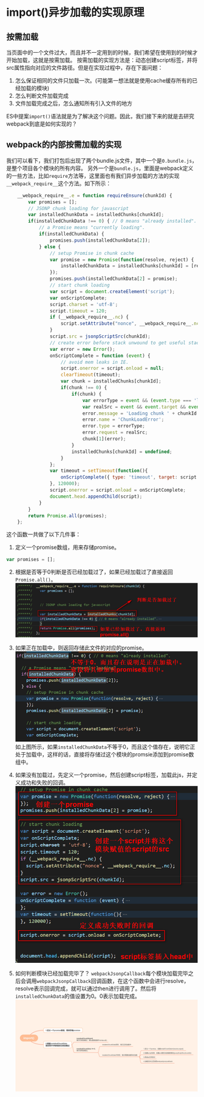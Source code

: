 # import()异步加载的实现原理


## 按需加载
当页面中的一个文件过大，而且并不一定用到的时候，我们希望在使用到的时候才开始加载，这就是按需加载。
按需加载的实现方法是：动态创建script标签，并将src属性指向对应的文件路径。但是在实现过程中，存在下面问题：
1. 怎么保证相同的文件只加载一次。(可能第一想法就是使用cache缓存所有的已经加载的模块)
2. 怎么判断文件加载完成
3. 文件加载完成之后，怎么通知所有引入文件的地方

ES中提案`import()`语法就是为了解决这个问题。因此，我们接下来的就是去研究webpack到底是如何实现的？

## webpack的内部按需加载的实现
我们可以看下，我们打包后出现了两个bundle.js文件，其中一个是`0.bundle.js`，是整个项目各个模块的所有内容。
另外一个是`bundle.js`，里面是webpack定义的一些方法，比如`require`方法等，这里面也有我们异步加载的方法的实现`__webpack_require__`这个方法。如下所示：
```js
 	__webpack_require__.e = function requireEnsure(chunkId) {
 		var promises = [];
 		// JSONP chunk loading for javascript
 		var installedChunkData = installedChunks[chunkId];
 		if(installedChunkData !== 0) { // 0 means "already installed".
 			// a Promise means "currently loading".
 			if(installedChunkData) {
 				promises.push(installedChunkData[2]);
 			} else {
 				// setup Promise in chunk cache
 				var promise = new Promise(function(resolve, reject) {
 					installedChunkData = installedChunks[chunkId] = [resolve, reject];
 				});
 				promises.push(installedChunkData[2] = promise);
 				// start chunk loading
 				var script = document.createElement('script');
 				var onScriptComplete;
 				script.charset = 'utf-8';
 				script.timeout = 120;
 				if (__webpack_require__.nc) {
 					script.setAttribute("nonce", __webpack_require__.nc);
 				}
 				script.src = jsonpScriptSrc(chunkId);
 				// create error before stack unwound to get useful stacktrace later
 				var error = new Error();
 				onScriptComplete = function (event) {
 					// avoid mem leaks in IE.
 					script.onerror = script.onload = null;
 					clearTimeout(timeout);
 					var chunk = installedChunks[chunkId];
 					if(chunk !== 0) {
 						if(chunk) {
 							var errorType = event && (event.type === 'load' ? 'missing' : event.type);
 							var realSrc = event && event.target && event.target.src;
 							error.message = 'Loading chunk ' + chunkId + ' failed.\n(' + errorType + ': ' + realSrc + ')';
 							error.name = 'ChunkLoadError';
 							error.type = errorType;
 							error.request = realSrc;
 							chunk[1](error);
 						}
 						installedChunks[chunkId] = undefined;
 					}
 				};
 				var timeout = setTimeout(function(){
 					onScriptComplete({ type: 'timeout', target: script });
 				}, 120000);
 				script.onerror = script.onload = onScriptComplete;
 				document.head.appendChild(script);
 			}
 		}
 		return Promise.all(promises);
 	};
```
这个函数一共做了以下几件事：
1. 定义一个promise数组，用来存储promise。
```js
var promises = [];
```
2. 根据是否等于0判断是否已经加载过了，如果已经加载过了直接返回`Promise.all()`。
![判断是否已经加载过了](./imgs/判断是否已经加载过了.jpg)

3. 如果正在加载中，则返回存储此文件的对应的promise。
![判断是否处于加载中](./imgs/判断是否处于加载中.jpg)
如上图所示，如果`installedChunkData`不等于0，而且这个值存在，说明它正处于加载中，这样的话，直接将存储过这个模块的promsie添加到promise数组中。
4. 如果没有加载过，先定义一个promise，然后创建script标签，加载此js，并定义成功和失败的回调。
![如果没有加载过如何处理](./imgs/如果没有加载过如何处理.jpg)

5. 如何判断模块已经加载完毕了？
`webpackJsonpCallback`每个模块加载完毕之后会调用`webpackJsonpCallback`回调函数，在这个函数中会进行resolve，resolve表示回调完成，就可以通过then进行调用了。然后将`installedChunkData`的值设置为0。0表示加载完成。
![按需加载的完整过程](./imgs/import()按需加载的实现过程.jpg)
